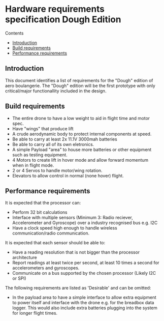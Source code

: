# Hardware requirements specification Dough Edition

Contents
- [Introduction](https://github.com/FlyingBaguette/aero-boulangerie/blob/master/docs/requirement-specs/hw-req-spec-dough-edition.md#introduction)
- [Build requirements](https://github.com/FlyingBaguette/aero-boulangerie/blob/master/docs/requirement-specs/hw-req-spec-dough-edition.md#build-requirements)
- [Performance requirements](https://github.com/FlyingBaguette/aero-boulangerie/blob/master/docs/requirement-specs/hw-req-spec-dough-edition.md#performance-requirements)

## Introduction
This document identifies a list of requirements for the "Dough" edition of aero boulangerie. The "Dough" edition will be the first prototype with only critical/major functionallity included in the design.

## Build requirements
 - The entire drone to have a low weight to aid in flight time and motor spec.
 - Have "wings" that produce lift
 - A crude aerodynamic body to protect internal components at speed.
 - Be able to carry at least 2x 11.1V 3000mah batteries
 - Be able to carry all of its own eletronics.
 - A simple Payload "area" to house more batteries or other equipment such as testing equipment.
 - 4 Motors to create lift in hover mode and allow forward momentum when in flight mode.
 - 2 or 4 Servos to handle motor/wing rotation.
 - Elevators to allow control in normal (none hover) flight.

## Performance requirements
It is expected that the processor can:
 - Perform 32 bit calculations
 - Interface with multiple sensors (Minimum 3: Radio reciever, Accelerometer and Gyroscope) over a industry recognised bus e.g. I2C
 - Have a clock speed high enough to handle wireless communication/radio communication.
 
It is expected that each sensor should be able to:
 - Have a reading resolution that is not bigger than the processor architecture
 - Report readings at least twice per second, at least 10 times a second for accelerometers and gyroscopes.
 - Communicate on a bus supported by the chosen processor (Likely I2C or SPI)
 
The following requirements are listed as 'Desirable' and can be omitted:
 - In the payload area to have a simple interface to allow extra equipment to power itself and interface with the drone e.g. for the breadbox data logger. This would also include extra batteries plugging into the system for longer flight times.

